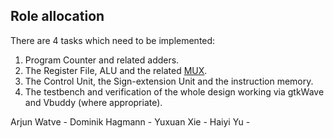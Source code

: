 
## Role allocation

There are 4 tasks which need to be implemented: 

1. Program Counter and related adders.
2. The Register File, ALU and the related [MUX](https://github.com/aw-999/Lab4-Reduced-RISC-V/blob/main/repo/rtl/mux.sv).
3. The Control Unit, the Sign-extension Unit and the instruction memory.
4. The testbench and verification of the whole design working via gtkWave and Vbuddy (where appropriate).

Arjun Watve - 
Dominik Hagmann - 
Yuxuan Xie -
Haiyi Yu - 

